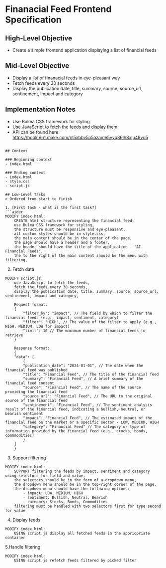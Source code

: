 # Finanacial Feed Frontend Specification

## High-Level Objective
- Create a simple frontend application displaying a list of financial feeds

## Mid-Level Objective
- Display a list of finanacial feeds in eye-pleasant way
- Fetch feeds every 30 seconds
- Display the publication date, title, summary, source, source_url, sentinement, impact and category

## Implementation Notes
- Use Bulma CSS framework for styling
- Use JavaScript to fetch the feeds and display them
- API can be found here: https://hook.eu1.make.com/nl5xbbv5a5azame5yyq86lh8xju49vu5

```

## Context

### Beginning context
- index.html

### Ending context
- index.html
- style.css
- script.js

## Low-Level Tasks
> Ordered from start to finish
 
1. [First task - what is the first task?]
```aider
MODIFY index.html:
    CREATE html structure representing the financial feed, 
    use Bulma CSS framework for styling,
    the structure must be responsive and eye-pleasant, 
    all custom styles should be in style.css,
    the main content should be in the center of the page,
    the page should have a header and a footer,
    the header should have the title of the application - "AI Financial Feeds",
    the to the right of the main content should be the menu with filtering,
```

2. Fetch data 
```aider
MODIFY script.js:
    use JavaScript to fetch the feeds,
    fetch the feeds every 30 seconds,
    display the publication date, title, summary, source, source_url, sentinement, impact and category,
    
    Request format:
    {
        "filter_by": "impact", // The field by which to filter the financial feeds (e.g., impact, sentiment, category)
        "filter": "HIGH", // The value of the filter to apply (e.g., HIGH, MEDIUM, LOW for impact)
        "limit": 10 // The maximum number of financial feeds to retrieve
    }

    Response format:
    {
    "data": [
        {
        "publication_date": "2024-01-01", // The date when the financial feed was published
        "title": "Financial Feed", // The title of the financial feed
        "summary": "Financial Feed", // A brief summary of the financial feed content
        "source": "Financial Feed", // The name of the source providing the financial feed
        "source_url": "Financial Feed", // The URL to the original source of the financial feed
        "sentinement": "Financial Feed", // The sentiment analysis result of the financial feed, indicating a bullish, neutral, or bearish sentiment
        "impact": "Financial Feed", // The estimated impact of the financial feed on the market or a specific sector - LOW, MEDIUM, HIGH
        "category": "Financial Feed" // The category or type of information provided by the financial feed (e.g., stocks, bonds, commmodities)
        }
    ]
    }
```

3. Support filtering
```aider
MODIFY index.html:
    SUPPORT filtering the feeds by impact, sentiment and category using selectors for field and value,
    the selectors should be in the form of a dropdown menu,
    the dropdown menu should be in the top-right corner of the page,
    the dropdown menu should have the following options:
        - impact: LOW, MEDIUM, HIGH
        - sentiment: Bullish, Neutral, Bearish
        - category: Stocks, Bonds, Commodities
    filtering must be handled with two selectors first for type second for value
```

4. Display feeds
```aider
MODIFY index.html:
    USING script.js display all fetched feeds in the appriopriate container
```
5.Handle filtering
```aider
MODIFY index.html:
    USING script.js refetch feeds filtered by picked filter
```